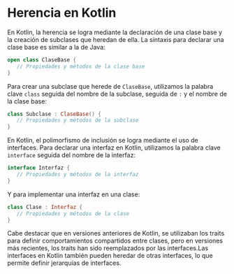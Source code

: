 # Herencia en Kotlin
En Kotlin, la herencia se logra mediante la declaración de una clase base y la creación de subclases que heredan de ella. La sintaxis para declarar una clase base es similar a la de Java:
``` kotlin
open class ClaseBase {
   // Propiedades y métodos de la clase base
}
```

Para crear una subclase que herede de `ClaseBase`, utilizamos la palabra clave `class` seguida del nombre de la subclase, seguida de `:` y el nombre de la clase base:
``` kotlin
class Subclase : ClaseBase() {
   // Propiedades y métodos de la subclase
}
```
En Kotlin, el polimorfismo de inclusión se logra mediante el uso de interfaces. Para declarar una interfaz en Kotlin, utilizamos la palabra clave `interface` seguida del nombre de la interfaz:
``` kotlin
interface Interfaz {
   // Propiedades y métodos de la interfaz
}
``` 
Y para implementar una interfaz en una clase:
``` kotlin
class Clase : Interfaz {
   // Propiedades y métodos de la clase
}
```
Cabe destacar que en versiones anteriores de Kotlin, se utilizaban los traits para definir comportamientos compartidos entre clases, pero en versiones más recientes, los traits han sido reemplazados por las interfaces.Las interfaces en Kotlin también pueden heredar de otras interfaces, lo que permite definir jerarquías de interfaces.

